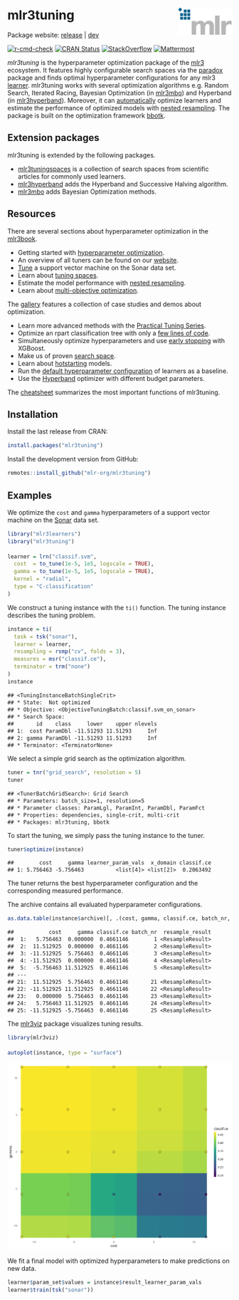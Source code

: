 
# mlr3tuning <img src="man/figures/logo.png" align="right" width = "120" />

Package website: [release](https://mlr3tuning.mlr-org.com/) \|
[dev](https://mlr3tuning.mlr-org.com/dev/)

<!-- badges: start -->

[![r-cmd-check](https://github.com/mlr-org/mlr3tuning/actions/workflows/r-cmd-check.yml/badge.svg)](https://github.com/mlr-org/mlr3tuning/actions/workflows/r-cmd-check.yml)
[![CRAN
Status](https://www.r-pkg.org/badges/version-ago/mlr3tuning)](https://cran.r-project.org/package=mlr3tuning)
[![StackOverflow](https://img.shields.io/badge/stackoverflow-mlr3-orange.svg)](https://stackoverflow.com/questions/tagged/mlr3)
[![Mattermost](https://img.shields.io/badge/chat-mattermost-orange.svg)](https://lmmisld-lmu-stats-slds.srv.mwn.de/mlr_invite/)
<!-- badges: end -->

*mlr3tuning* is the hyperparameter optimization package of the
[mlr3](https://mlr-org.com/) ecosystem. It features highly configurable
search spaces via the [paradox](https://github.com/mlr-org/paradox)
package and finds optimal hyperparameter configurations for any mlr3
[learner](https://github.com/mlr-org/mlr3learners). mlr3tuning works
with several optimization algorithms e.g. Random Search, Iterated
Racing, Bayesian Optimization (in
[mlr3mbo](https://github.com/mlr-org/mlr3mbo)) and Hyperband (in
[mlr3hyperband](https://github.com/mlr-org/mlr3hyperband)). Moreover, it
can
[automatically](https://mlr3book.mlr-org.com/chapters/chapter4/hyperparameter_optimization.html#sec-autotuner)
optimize learners and estimate the performance of optimized models with
[nested
resampling](https://mlr3book.mlr-org.com/chapters/chapter4/hyperparameter_optimization.html#sec-nested-resampling).
The package is built on the optimization framework
[bbotk](https://github.com/mlr-org/bbotk).

## Extension packages

mlr3tuning is extended by the following packages.

-   [mlr3tuningspaces](https://github.com/mlr-org/mlr3tuningspaces) is a
    collection of search spaces from scientific articles for commonly
    used learners.
-   [mlr3hyperband](https://github.com/mlr-org/mlr3hyperband) adds the
    Hyperband and Successive Halving algorithm.
-   [mlr3mbo](https://github.com/mlr-org/mlr3mbo) adds Bayesian
    Optimization methods.

## Resources

There are several sections about hyperparameter optimization in the
[mlr3book](https://mlr3book.mlr-org.com).

-   Getting started with [hyperparameter
    optimization](https://mlr3book.mlr-org.com/chapters/chapter4/hyperparameter_optimization.html).
-   An overview of all tuners can be found on our
    [website](https://mlr-org.com/tuners.html).
-   [Tune](https://mlr3book.mlr-org.com/chapters/chapter4/hyperparameter_optimization.html#sec-model-tuning)
    a support vector machine on the Sonar data set.
-   Learn about [tuning
    spaces](https://mlr3book.mlr-org.com/chapters/chapter4/hyperparameter_optimization.html#sec-defining-search-spaces).
-   Estimate the model performance with [nested
    resampling](https://mlr3book.mlr-org.com/chapters/chapter4/hyperparameter_optimization.html#sec-nested-resampling).
-   Learn about [multi-objective
    optimization](https://mlr3book.mlr-org.com/chapters/chapter5/advanced_tuning_methods_and_black_box_optimization.html#sec-multi-metrics-tuning).

The [gallery](https://mlr-org.com/gallery-all-optimization.html)
features a collection of case studies and demos about optimization.

-   Learn more advanced methods with the [Practical Tuning
    Series](https://mlr-org.com/gallery/series/2021-03-09-practical-tuning-series-tune-a-support-vector-machine/).
-   Optimize an rpart classification tree with only a [few lines of
    code](https://mlr-org.com/gallery/optimization/2022-11-10-hyperparameter-optimization-on-the-palmer-penguins/).
-   Simultaneously optimize hyperparameters and use [early
    stopping](https://mlr-org.com/gallery/optimization/2022-11-04-early-stopping-with-xgboost/)
    with XGBoost.
-   Make us of proven [search
    space](https://mlr-org.com/gallery/optimization/2021-07-06-introduction-to-mlr3tuningspaces/).
-   Learn about
    [hotstarting](https://mlr-org.com/gallery/optimization/2023-01-16-hotstart/)
    models.
-   Run the [default hyperparameter
    configuration](https://mlr-org.com/gallery/optimization/2023-01-31-default-configuration/)
    of learners as a baseline.
-   Use the
    [Hyperband](https://mlr-org.com/gallery/series/2023-01-15-hyperband-xgboost/)
    optimizer with different budget parameters.

The [cheatsheet](https://cheatsheets.mlr-org.com/mlr3tuning.pdf)
summarizes the most important functions of mlr3tuning.

## Installation

Install the last release from CRAN:

``` r
install.packages("mlr3tuning")
```

Install the development version from GitHub:

``` r
remotes::install_github("mlr-org/mlr3tuning")
```

## Examples

We optimize the `cost` and `gamma` hyperparameters of a support vector
machine on the
[Sonar](https://mlr3.mlr-org.com/reference/mlr_tasks_sonar.html) data
set.

``` r
library("mlr3learners")
library("mlr3tuning")

learner = lrn("classif.svm",
  cost  = to_tune(1e-5, 1e5, logscale = TRUE),
  gamma = to_tune(1e-5, 1e5, logscale = TRUE),
  kernel = "radial",
  type = "C-classification"
)
```

We construct a tuning instance with the `ti()` function. The tuning
instance describes the tuning problem.

``` r
instance = ti(
  task = tsk("sonar"),
  learner = learner,
  resampling = rsmp("cv", folds = 3),
  measures = msr("classif.ce"),
  terminator = trm("none")
)
instance
```

    ## <TuningInstanceBatchSingleCrit>
    ## * State:  Not optimized
    ## * Objective: <ObjectiveTuningBatch:classif.svm_on_sonar>
    ## * Search Space:
    ##       id    class     lower    upper nlevels
    ## 1:  cost ParamDbl -11.51293 11.51293     Inf
    ## 2: gamma ParamDbl -11.51293 11.51293     Inf
    ## * Terminator: <TerminatorNone>

We select a simple grid search as the optimization algorithm.

``` r
tuner = tnr("grid_search", resolution = 5)
tuner
```

    ## <TunerBatchGridSearch>: Grid Search
    ## * Parameters: batch_size=1, resolution=5
    ## * Parameter classes: ParamLgl, ParamInt, ParamDbl, ParamFct
    ## * Properties: dependencies, single-crit, multi-crit
    ## * Packages: mlr3tuning, bbotk

To start the tuning, we simply pass the tuning instance to the tuner.

``` r
tuner$optimize(instance)
```

    ##        cost     gamma learner_param_vals  x_domain classif.ce
    ## 1: 5.756463 -5.756463          <list[4]> <list[2]>  0.2063492

The tuner returns the best hyperparameter configuration and the
corresponding measured performance.

The archive contains all evaluated hyperparameter configurations.

``` r
as.data.table(instance$archive)[, .(cost, gamma, classif.ce, batch_nr, resample_result)]
```

    ##           cost     gamma classif.ce batch_nr  resample_result
    ##  1:   5.756463  0.000000  0.4661146        1 <ResampleResult>
    ##  2:  11.512925  0.000000  0.4661146        2 <ResampleResult>
    ##  3: -11.512925  5.756463  0.4661146        3 <ResampleResult>
    ##  4: -11.512925  0.000000  0.4661146        4 <ResampleResult>
    ##  5:  -5.756463 11.512925  0.4661146        5 <ResampleResult>
    ## ---                                                          
    ## 21:  11.512925  5.756463  0.4661146       21 <ResampleResult>
    ## 22: -11.512925 11.512925  0.4661146       22 <ResampleResult>
    ## 23:   0.000000  5.756463  0.4661146       23 <ResampleResult>
    ## 24:   5.756463 11.512925  0.4661146       24 <ResampleResult>
    ## 25: -11.512925 -5.756463  0.4661146       25 <ResampleResult>

The [mlr3viz](https://mlr3viz.mlr-org.com/) package visualizes tuning
results.

``` r
library(mlr3viz)

autoplot(instance, type = "surface")
```

<img src="man/figures/plot.png"/>

We fit a final model with optimized hyperparameters to make predictions
on new data.

``` r
learner$param_set$values = instance$result_learner_param_vals
learner$train(tsk("sonar"))
```
